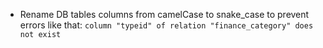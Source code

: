 - Rename DB tables columns from camelCase to snake_case to prevent errors like that:
  `column "typeid" of relation "finance_category" does not exist`
